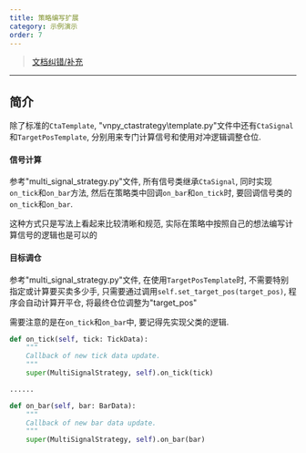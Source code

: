 ```yaml
---
title: 策略编写扩展
category: 示例演示
order: 7
---
```


> [文档纠错/补充](https://github.com/dumengru/docs_vnpy/tree/master/docs/_docs)
---

## 简介
除了标准的`CtaTemplate`, "vnpy_ctastrategy\template.py"文件中还有`CtaSignal`和`TargetPosTemplate`, 分别用来专门计算信号和使用对冲逻辑调整仓位.

#### 信号计算
参考"multi_signal_strategy.py"文件, 所有信号类继承`CtaSignal`, 同时实现`on_tick`和`on_bar`方法, 然后在策略类中回调`on_bar`和`on_tick`时, 要回调信号类的`on_tick`和`on_bar`.

这种方式只是写法上看起来比较清晰和规范, 实际在策略中按照自己的想法编写计算信号的逻辑也是可以的

#### 目标调仓
参考"multi_signal_strategy.py"文件, 在使用`TargetPosTemplate`时, 不需要特别指定或计算要买卖多少手, 只需要通过调用`self.set_target_pos(target_pos)`, 程序会自动计算开平仓, 将最终仓位调整为"target_pos"

需要注意的是在`on_tick`和`on_bar`中, 要记得先实现父类的逻辑.
```python
def on_tick(self, tick: TickData):
    """
    Callback of new tick data update.
    """
    super(MultiSignalStrategy, self).on_tick(tick)

......

def on_bar(self, bar: BarData):
    """
    Callback of new bar data update.
    """
    super(MultiSignalStrategy, self).on_bar(bar)
```